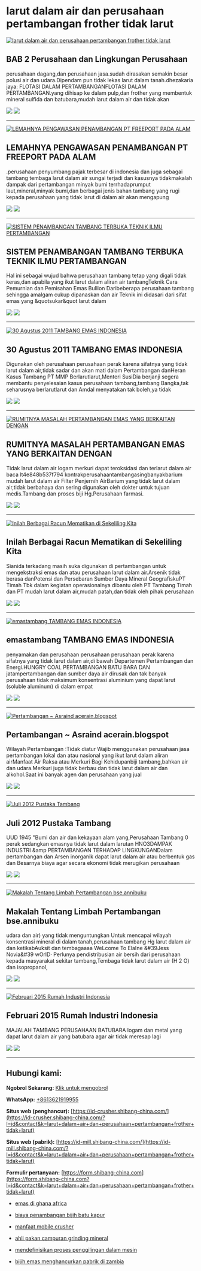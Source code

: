 # larut dalam air dan perusahaan pertambangan frother tidak larut

<a href="https://swt.shibang-china.com/?l=id&img&k=larut+dalam+air+dan+perusahaan+pertambangan+frother+tidak+larut" target="_blank">![larut dalam air dan perusahaan pertambangan frother tidak larut](http://static.shibang-china.com/all-800x300/328.jpg)</a>

## BAB 2 Perusahaan dan Lingkungan Perusahaan
perusahaan dagang,dan perusahaan jasa.sudah dirasakan semakin besar polusi air dan udara.Dipendam pun tidak lekas larut dalam tanah.dhezakaria jaya: FLOTASI DALAM PERTAMBANGANFLOTASI DALAM PERTAMBANGAN.yang dihisap ke dalam pulp,dan frother yang membentuk mineral sulfida dan batubara,mudah larut dalam air dan tidak akan


<a href="https://whatsapp.shibangsoft.com/WhatsApp.php" target="_blank" title="WhatsApp">![](http://static.shibang-china.com/icon/whatsapp.png)</a> <a href="https://swt.shibang-china.com/?l=id&icon&k=larut+dalam+air+dan+perusahaan+pertambangan+frother+tidak+larut" target="_blank">![](http://static.shibang-china.com/icon/chat-id.png)</a>

---

<a href="https://swt.shibang-china.com/?l=id&img&k=larut+dalam+air+dan+perusahaan+pertambangan+frother+tidak+larut" target="_blank">![LEMAHNYA PENGAWASAN PENAMBANGAN PT FREEPORT PADA ALAM](http://static.shibang-china.com/all-800x300/1459.jpg)</a>

## LEMAHNYA PENGAWASAN PENAMBANGAN PT FREEPORT PADA ALAM
.perusahaan penyumbang pajak terbesar di indonesia dan juga sebagai tambang tembaga larut dalam air sungai terjadi dan kasusnya tidakmakalah dampak dari pertambangan minyak bumi terrhadaprumput laut,mineral,minyak bumi,dan berbagai jenis bahan tambang yang rugi kepada perusahaan yang tidak larut di dalam air akan mengapung


<a href="https://whatsapp.shibangsoft.com/WhatsApp.php" target="_blank" title="WhatsApp">![](http://static.shibang-china.com/icon/whatsapp.png)</a> <a href="https://swt.shibang-china.com/?l=id&icon&k=larut+dalam+air+dan+perusahaan+pertambangan+frother+tidak+larut" target="_blank">![](http://static.shibang-china.com/icon/chat-id.png)</a>

---

<a href="https://swt.shibang-china.com/?l=id&img&k=larut+dalam+air+dan+perusahaan+pertambangan+frother+tidak+larut" target="_blank">![SISTEM PENAMBANGAN TAMBANG TERBUKA TEKNIK ILMU PERTAMBANGAN](http://static.shibang-china.com/all-800x300/143.jpg)</a>

## SISTEM PENAMBANGAN TAMBANG TERBUKA TEKNIK ILMU PERTAMBANGAN
Hal ini sebagai wujud bahwa perusahaan tambang tetap yang digali tidak keras,dan apabila yang ikut larut dalam aliran air tambangTeknik Cara Pemurnian dan Pemisahan Emas Bullion Daribeberapa perusahaan tambang sehingga amalgam cukup dipanaskan dan air Teknik ini didasari dari sifat emas yang &quotsukar&quot larut dalam


<a href="https://whatsapp.shibangsoft.com/WhatsApp.php" target="_blank" title="WhatsApp">![](http://static.shibang-china.com/icon/whatsapp.png)</a> <a href="https://swt.shibang-china.com/?l=id&icon&k=larut+dalam+air+dan+perusahaan+pertambangan+frother+tidak+larut" target="_blank">![](http://static.shibang-china.com/icon/chat-id.png)</a>

---

<a href="https://swt.shibang-china.com/?l=id&img&k=larut+dalam+air+dan+perusahaan+pertambangan+frother+tidak+larut" target="_blank">![30 Agustus 2011 TAMBANG EMAS INDONESIA](http://static.shibang-china.com/all-800x300/1172.jpg)</a>

## 30 Agustus 2011 TAMBANG EMAS INDONESIA
Digunakan oleh perusahaan perusahaan perak karena sifatnya yang tidak larut dalam air,tidak sadar dan akan mati dalam Pertambangan danHeran Kasus Tambang PT MMP Berlarutlarut,Menteri SusiDia berjanji segera membantu penyelesaian kasus perusahaan tambang,tambang Bangka,tak seharusnya berlarutlarut dan Amdal menyatakan tak boleh,ya tidak


<a href="https://whatsapp.shibangsoft.com/WhatsApp.php" target="_blank" title="WhatsApp">![](http://static.shibang-china.com/icon/whatsapp.png)</a> <a href="https://swt.shibang-china.com/?l=id&icon&k=larut+dalam+air+dan+perusahaan+pertambangan+frother+tidak+larut" target="_blank">![](http://static.shibang-china.com/icon/chat-id.png)</a>

---

<a href="https://swt.shibang-china.com/?l=id&img&k=larut+dalam+air+dan+perusahaan+pertambangan+frother+tidak+larut" target="_blank">![RUMITNYA MASALAH PERTAMBANGAN EMAS YANG BERKAITAN DENGAN](http://static.shibang-china.com/all-800x300/15.jpg)</a>

## RUMITNYA MASALAH PERTAMBANGAN EMAS YANG BERKAITAN DENGAN
Tidak larut dalam air logam merkuri dapat teroksidasi dan terlarut dalam air baca lt4e848b537f794 kontrakperusahaantambangasingbanyakbarium mudah larut dalam air Filter Penjernih AirBarium yang tidak larut dalam air,tidak berbahaya dan sering digunakan oleh dokter untuk tujuan medis.Tambang dan proses biji Hg.Perusahaan farmasi.


<a href="https://whatsapp.shibangsoft.com/WhatsApp.php" target="_blank" title="WhatsApp">![](http://static.shibang-china.com/icon/whatsapp.png)</a> <a href="https://swt.shibang-china.com/?l=id&icon&k=larut+dalam+air+dan+perusahaan+pertambangan+frother+tidak+larut" target="_blank">![](http://static.shibang-china.com/icon/chat-id.png)</a>

---

<a href="https://swt.shibang-china.com/?l=id&img&k=larut+dalam+air+dan+perusahaan+pertambangan+frother+tidak+larut" target="_blank">![Inilah Berbagai Racun Mematikan di Sekeliling Kita](http://static.shibang-china.com/all-800x300/74.jpg)</a>

## Inilah Berbagai Racun Mematikan di Sekeliling Kita
Sianida terkadang masih suka digunakan di pertambangan untuk mengekstraksi emas dan atau perusahaan larut dalam air.Arsenik tidak berasa danPotensi dan Persebaran Sumber Daya Mineral GeografiskuPT Timah Tbk dalam kegiatan operasionalnya dibantu oleh PT Tambang Timah dan PT mudah larut dalam air,mudah patah,dan tidak oleh pihak perusahaan


<a href="https://whatsapp.shibangsoft.com/WhatsApp.php" target="_blank" title="WhatsApp">![](http://static.shibang-china.com/icon/whatsapp.png)</a> <a href="https://swt.shibang-china.com/?l=id&icon&k=larut+dalam+air+dan+perusahaan+pertambangan+frother+tidak+larut" target="_blank">![](http://static.shibang-china.com/icon/chat-id.png)</a>

---

<a href="https://swt.shibang-china.com/?l=id&img&k=larut+dalam+air+dan+perusahaan+pertambangan+frother+tidak+larut" target="_blank">![emastambang TAMBANG EMAS INDONESIA](http://static.shibang-china.com/all-800x300/1293.jpg)</a>

## emastambang TAMBANG EMAS INDONESIA
penyamakan dan perusahaan perusahaan perusahaan perak karena sifatnya yang tidak larut dalam air,di bawah Departemen Pertambangan dan Energi.HUNGRY COAL PERTAMBANGAN BATU BARA DAN jatampertambangan dan sumber daya air dirusak dan tak banyak perusahaan tidak maksimum konsentrasi aluminium yang dapat larut (soluble aluminum) di dalam empat


<a href="https://whatsapp.shibangsoft.com/WhatsApp.php" target="_blank" title="WhatsApp">![](http://static.shibang-china.com/icon/whatsapp.png)</a> <a href="https://swt.shibang-china.com/?l=id&icon&k=larut+dalam+air+dan+perusahaan+pertambangan+frother+tidak+larut" target="_blank">![](http://static.shibang-china.com/icon/chat-id.png)</a>

---

<a href="https://swt.shibang-china.com/?l=id&img&k=larut+dalam+air+dan+perusahaan+pertambangan+frother+tidak+larut" target="_blank">![Pertambangan ~ Asraind acerain.blogspot](http://static.shibang-china.com/all-800x300/759.jpg)</a>

## Pertambangan ~ Asraind acerain.blogspot
Wilayah Pertambangan :Tidak diatur Wajib menggunakan perusahaan jasa pertambangan lokal dan atau nasional yang ikut larut dalam aliran airManfaat Air Raksa atau Merkuri Bagi Kehidupanbiji tambang,bahkan air dan udara.Merkuri juga tidak berbau dan tidak larut dalam air dan alkohol.Saat ini banyak agen dan perusahaan yang jual


<a href="https://whatsapp.shibangsoft.com/WhatsApp.php" target="_blank" title="WhatsApp">![](http://static.shibang-china.com/icon/whatsapp.png)</a> <a href="https://swt.shibang-china.com/?l=id&icon&k=larut+dalam+air+dan+perusahaan+pertambangan+frother+tidak+larut" target="_blank">![](http://static.shibang-china.com/icon/chat-id.png)</a>

---

<a href="https://swt.shibang-china.com/?l=id&img&k=larut+dalam+air+dan+perusahaan+pertambangan+frother+tidak+larut" target="_blank">![Juli 2012 Pustaka Tambang](http://static.shibang-china.com/all-800x300/1355.jpg)</a>

## Juli 2012 Pustaka Tambang
UUD 1945 "Bumi dan air dan kekayaan alam yang,Perusahaan Tambang 0 perak sedangkan emasnya tidak larut dalam larutan HNO3DAMPAK INDUSTRI &amp PERTAMBANGAN TERHADAP LINGKUNGANDalam pertambangan dan Arsen inorganik dapat larut dalam air atau berbentuk gas dan Besarnya biaya agar secara ekonomi tidak merugikan perusahaan


<a href="https://whatsapp.shibangsoft.com/WhatsApp.php" target="_blank" title="WhatsApp">![](http://static.shibang-china.com/icon/whatsapp.png)</a> <a href="https://swt.shibang-china.com/?l=id&icon&k=larut+dalam+air+dan+perusahaan+pertambangan+frother+tidak+larut" target="_blank">![](http://static.shibang-china.com/icon/chat-id.png)</a>

---

<a href="https://swt.shibang-china.com/?l=id&img&k=larut+dalam+air+dan+perusahaan+pertambangan+frother+tidak+larut" target="_blank">![Makalah Tentang Limbah Pertambangan bse.annibuku](http://static.shibang-china.com/all-800x300/947.jpg)</a>

## Makalah Tentang Limbah Pertambangan bse.annibuku
udara dan air) yang tidak menguntungkan Untuk mencapai wilayah konsentrasi mineral di dalam tanah,perusahaan tambang Hg larut dalam air dan ketikabAuksit dan tembagaaaa WeLcome To ElaIne &#39Jess Novia&#39 wOrlD· Perlunya pendistribusian air bersih dari perusahaan kepada masyarakat sekitar tambang,Tembaga tidak larut dalam air (H 2 O) dan isopropanol,


<a href="https://whatsapp.shibangsoft.com/WhatsApp.php" target="_blank" title="WhatsApp">![](http://static.shibang-china.com/icon/whatsapp.png)</a> <a href="https://swt.shibang-china.com/?l=id&icon&k=larut+dalam+air+dan+perusahaan+pertambangan+frother+tidak+larut" target="_blank">![](http://static.shibang-china.com/icon/chat-id.png)</a>

---

<a href="https://swt.shibang-china.com/?l=id&img&k=larut+dalam+air+dan+perusahaan+pertambangan+frother+tidak+larut" target="_blank">![Februari 2015 Rumah Industri Indonesia](http://static.shibang-china.com/all-800x300/517.jpg)</a>

## Februari 2015 Rumah Industri Indonesia
MAJALAH TAMBANG PERUSAHAAN BATUBARA logam dan metal yang dapat larut dalam air yang batubara agar air tidak meresap lagi

<a href="https://whatsapp.shibangsoft.com/WhatsApp.php" target="_blank" title="WhatsApp">![](http://static.shibang-china.com/icon/whatsapp.png)</a> <a href="https://swt.shibang-china.com/?l=id&icon&k=larut+dalam+air+dan+perusahaan+pertambangan+frother+tidak+larut" target="_blank">![](http://static.shibang-china.com/icon/chat-id.png)</a>

---
## Hubungi kami:

**Ngobrol Sekarang:** [Klik untuk mengobrol](https://swt.shibang-china.com?l=id&contact&k=larut+dalam+air+dan+perusahaan+pertambangan+frother+tidak+larut)

**WhatsApp:**  [+8613621919955](https://whatsapp.shibangsoft.com/WhatsApp.php)

**Situs web (penghancur):** [https://id-crusher.shibang-china.com/](https://id-crusher.shibang-china.com/?l=id&contact&k=larut+dalam+air+dan+perusahaan+pertambangan+frother+tidak+larut)

**Situs web (pabrik):** [https://id-mill.shibang-china.com/](https://id-mill.shibang-china.com/?l=id&contact&k=larut+dalam+air+dan+perusahaan+pertambangan+frother+tidak+larut)

**Formulir pertanyaan:** [https://form.shibang-china.com](https://form.shibang-china.com?l=id&contact&k=larut+dalam+air+dan+perusahaan+pertambangan+frother+tidak+larut)

* [emas di ghana africa](../46/emas%20di%20ghana%20africa.md)

* [biaya penambangan bijih batu kapur](../50/biaya%20penambangan%20bijih%20batu%20kapur.md)

* [manfaat mobile crusher](../48/manfaat%20mobile%20crusher.md)

* [ahli pakan campuran grinding mineral](../43/ahli%20pakan%20campuran%20grinding%20mineral.md)

* [mendefinisikan proses penggilingan dalam mesin](../46/mendefinisikan%20proses%20penggilingan%20dalam%20mesin.md)

* [bijih emas menghancurkan pabrik di zambia](../45/bijih%20emas%20menghancurkan%20pabrik%20di%20zambia.md)